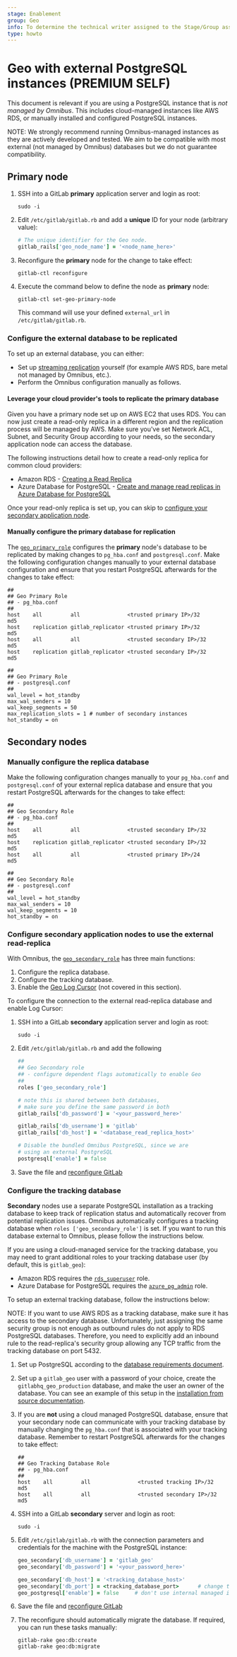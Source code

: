 ```yaml
---
stage: Enablement
group: Geo
info: To determine the technical writer assigned to the Stage/Group associated with this page, see https://about.gitlab.com/handbook/engineering/ux/technical-writing/#assignments
type: howto
---
```


# Geo with external PostgreSQL instances **(PREMIUM SELF)**

This document is relevant if you are using a PostgreSQL instance that is *not
managed by Omnibus*. This includes cloud-managed instances like AWS RDS, or
manually installed and configured PostgreSQL instances.

NOTE:
We strongly recommend running Omnibus-managed instances as they are actively
developed and tested. We aim to be compatible with most external
(not managed by Omnibus) databases but we do not guarantee compatibility.

## **Primary** node

1. SSH into a GitLab **primary** application server and login as root:

   ```shell
   sudo -i
   ```

1. Edit `/etc/gitlab/gitlab.rb` and add a **unique** ID for your node (arbitrary value):

   ```ruby
   # The unique identifier for the Geo node.
   gitlab_rails['geo_node_name'] = '<node_name_here>'
   ```

1. Reconfigure the **primary** node for the change to take effect:

   ```shell
   gitlab-ctl reconfigure
   ```

1. Execute the command below to define the node as **primary** node:

   ```shell
   gitlab-ctl set-geo-primary-node
   ```

   This command will use your defined `external_url` in `/etc/gitlab/gitlab.rb`.

### Configure the external database to be replicated

To set up an external database, you can either:

- Set up [streaming replication](https://www.postgresql.org/docs/11/warm-standby.html#STREAMING-REPLICATION-SLOTS) yourself (for example AWS RDS, bare metal not managed by Omnibus, etc.).
- Perform the Omnibus configuration manually as follows.

#### Leverage your cloud provider's tools to replicate the primary database

Given you have a primary node set up on AWS EC2 that uses RDS.
You can now just create a read-only replica in a different region and the
replication process will be managed by AWS. Make sure you've set Network ACL, Subnet, and
Security Group according to your needs, so the secondary application node can access the database.

The following instructions detail how to create a read-only replica for common
cloud providers:

- Amazon RDS - [Creating a Read Replica](https://docs.aws.amazon.com/AmazonRDS/latest/UserGuide/USER_ReadRepl.html#USER_ReadRepl.Create)
- Azure Database for PostgreSQL - [Create and manage read replicas in Azure Database for PostgreSQL](https://docs.microsoft.com/en-us/azure/postgresql/howto-read-replicas-portal)

Once your read-only replica is set up, you can skip to [configure your secondary application node](#configure-secondary-application-nodes-to-use-the-external-read-replica).

#### Manually configure the primary database for replication

The [`geo_primary_role`](https://docs.gitlab.com/omnibus/roles/#gitlab-geo-roles)
configures the **primary** node's database to be replicated by making changes to
`pg_hba.conf` and `postgresql.conf`. Make the following configuration changes
manually to your external database configuration and ensure that you restart PostgreSQL
afterwards for the changes to take effect:

```plaintext
##
## Geo Primary Role
## - pg_hba.conf
##
host    all         all               <trusted primary IP>/32       md5
host    replication gitlab_replicator <trusted primary IP>/32       md5
host    all         all               <trusted secondary IP>/32     md5
host    replication gitlab_replicator <trusted secondary IP>/32     md5
```

```plaintext
##
## Geo Primary Role
## - postgresql.conf
##
wal_level = hot_standby
max_wal_senders = 10
wal_keep_segments = 50
max_replication_slots = 1 # number of secondary instances
hot_standby = on
```

## **Secondary** nodes

### Manually configure the replica database

Make the following configuration changes manually to your `pg_hba.conf` and `postgresql.conf`
of your external replica database and ensure that you restart PostgreSQL afterwards
for the changes to take effect:

```plaintext
##
## Geo Secondary Role
## - pg_hba.conf
##
host    all         all               <trusted secondary IP>/32     md5
host    replication gitlab_replicator <trusted secondary IP>/32     md5
host    all         all               <trusted primary IP>/24       md5
```

```plaintext
##
## Geo Secondary Role
## - postgresql.conf
##
wal_level = hot_standby
max_wal_senders = 10
wal_keep_segments = 10
hot_standby = on
```

### Configure **secondary** application nodes to use the external read-replica

With Omnibus, the
[`geo_secondary_role`](https://docs.gitlab.com/omnibus/roles/#gitlab-geo-roles)
has three main functions:

1. Configure the replica database.
1. Configure the tracking database.
1. Enable the [Geo Log Cursor](../index.md#geo-log-cursor) (not covered in this section).

To configure the connection to the external read-replica database and enable Log Cursor:

1. SSH into a GitLab **secondary** application server and login as root:

   ```shell
   sudo -i
   ```

1. Edit `/etc/gitlab/gitlab.rb` and add the following

   ```ruby
   ##
   ## Geo Secondary role
   ## - configure dependent flags automatically to enable Geo
   ##
   roles ['geo_secondary_role']

   # note this is shared between both databases,
   # make sure you define the same password in both
   gitlab_rails['db_password'] = '<your_password_here>'

   gitlab_rails['db_username'] = 'gitlab'
   gitlab_rails['db_host'] = '<database_read_replica_host>'

   # Disable the bundled Omnibus PostgreSQL, since we are
   # using an external PostgreSQL
   postgresql['enable'] = false
   ```

1. Save the file and [reconfigure GitLab](../../restart_gitlab.md#omnibus-gitlab-reconfigure)

### Configure the tracking database

**Secondary** nodes use a separate PostgreSQL installation as a tracking
database to keep track of replication status and automatically recover from
potential replication issues. Omnibus automatically configures a tracking database
when `roles ['geo_secondary_role']` is set.
If you want to run this database external to Omnibus, please follow the instructions below.

If you are using a cloud-managed service for the tracking database, you may need
to grant additional roles to your tracking database user (by default, this is
`gitlab_geo`):

- Amazon RDS requires the [`rds_superuser`](https://docs.aws.amazon.com/AmazonRDS/latest/UserGuide/Appendix.PostgreSQL.CommonDBATasks.html#Appendix.PostgreSQL.CommonDBATasks.Roles) role.
- Azure Database for PostgreSQL requires the [`azure_pg_admin`](https://docs.microsoft.com/en-us/azure/postgresql/howto-create-users#how-to-create-additional-admin-users-in-azure-database-for-postgresql) role.

To setup an external tracking database, follow the instructions below:

NOTE:
If you want to use AWS RDS as a tracking database, make sure it has access to
the secondary database. Unfortunately, just assigning the same security group is not enough as
outbound rules do not apply to RDS PostgreSQL databases. Therefore, you need to explicitly add an inbound
rule to the read-replica's security group allowing any TCP traffic from
the tracking database on port 5432.

1. Set up PostgreSQL according to the
   [database requirements document](../../../install/requirements.md#database).
1. Set up a `gitlab_geo` user with a password of your choice, create the `gitlabhq_geo_production` database, and make the user an owner of the database. You can see an example of this setup in the [installation from source documentation](../../../install/installation.md#6-database).
1. If you are **not** using a cloud managed PostgreSQL database, ensure that your secondary 
   node can communicate with your tracking database by manually changing the 
   `pg_hba.conf` that is associated with your tracking database.
   Remember to restart PostgreSQL afterwards for the changes to take effect:

    ```plaintext
    ##
    ## Geo Tracking Database Role
    ## - pg_hba.conf
    ##
    host    all         all               <trusted tracking IP>/32      md5
    host    all         all               <trusted secondary IP>/32     md5
    ```

1. SSH into a GitLab **secondary** server and login as root:

   ```shell
   sudo -i
   ```

1. Edit `/etc/gitlab/gitlab.rb` with the connection parameters and credentials for
   the machine with the PostgreSQL instance:

   ```ruby
   geo_secondary['db_username'] = 'gitlab_geo'
   geo_secondary['db_password'] = '<your_password_here>'

   geo_secondary['db_host'] = '<tracking_database_host>'
   geo_secondary['db_port'] = <tracking_database_port>      # change to the correct port
   geo_postgresql['enable'] = false     # don't use internal managed instance
   ```

1. Save the file and [reconfigure GitLab](../../restart_gitlab.md#omnibus-gitlab-reconfigure)

1. The reconfigure should automatically migrate the database. If required, you can run these
   tasks manually:

   ```shell
   gitlab-rake geo:db:create
   gitlab-rake geo:db:migrate
   ```
